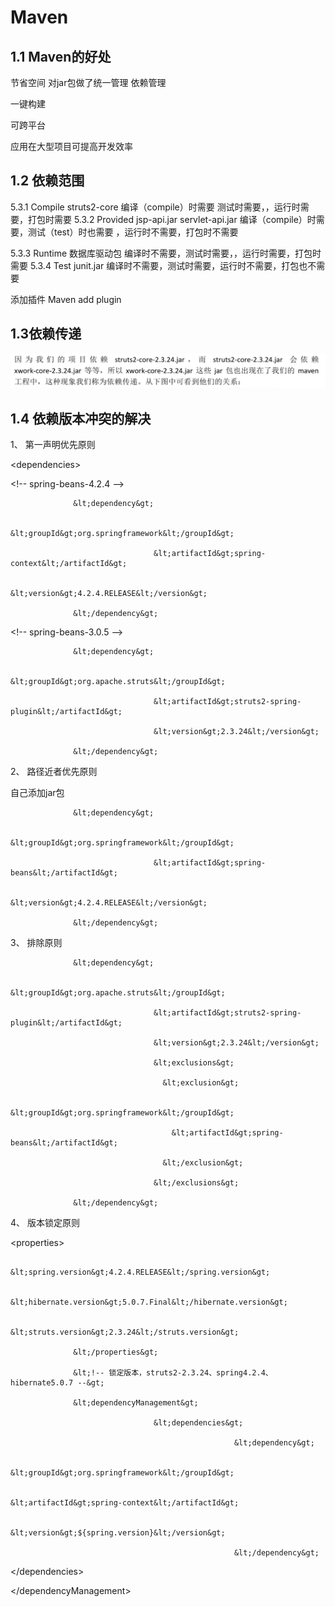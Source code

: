 # Maven



## 1.1   Maven的好处

节省空间 对jar包做了统一管理 依赖管理

一键构建

可跨平台

应用在大型项目可提高开发效率



## 1.2 依赖范围

 5.3.1 Compile struts2-core 编译（compile）时需要 测试时需要，，运行时需要，打包时需要 5.3.2 Provided jsp-api.jar servlet-api.jar 编译（compile）时需要，测试（test）时也需要 ，运行时不需要，打包时不需要

5.3.3 Runtime 数据库驱动包 编译时不需要，测试时需要，，运行时需要，打包时需要 5.3.4 Test junit.jar 编译时不需要，测试时需要，运行时不需要，打包也不需要

添加插件 Maven add plugin



## 1.3依赖传递



![](../.gitbook/assets/image%20%2840%29.png)



## 1.4  依赖版本冲突的解决

1、 第一声明优先原则

&lt;dependencies&gt;

  &lt;!--   spring-beans-4.2.4 --&gt;

                  &lt;dependency&gt;

                                    &lt;groupId&gt;org.springframework&lt;/groupId&gt;

                                    &lt;artifactId&gt;spring-context&lt;/artifactId&gt;

                                    &lt;version&gt;4.2.4.RELEASE&lt;/version&gt;

                  &lt;/dependency&gt;

&lt;!--   spring-beans-3.0.5 --&gt;

                  &lt;dependency&gt;

                                    &lt;groupId&gt;org.apache.struts&lt;/groupId&gt;

                                    &lt;artifactId&gt;struts2-spring-plugin&lt;/artifactId&gt;

                                    &lt;version&gt;2.3.24&lt;/version&gt;

                  &lt;/dependency&gt;

2、 路径近者优先原则

自己添加jar包

                  &lt;dependency&gt;

                                    &lt;groupId&gt;org.springframework&lt;/groupId&gt;

                                    &lt;artifactId&gt;spring-beans&lt;/artifactId&gt;

                                    &lt;version&gt;4.2.4.RELEASE&lt;/version&gt;

                  &lt;/dependency&gt;

3、 排除原则

                  &lt;dependency&gt;

                                    &lt;groupId&gt;org.apache.struts&lt;/groupId&gt;

                                    &lt;artifactId&gt;struts2-spring-plugin&lt;/artifactId&gt;

                                    &lt;version&gt;2.3.24&lt;/version&gt;

                                    &lt;exclusions&gt;

                                      &lt;exclusion&gt;

                                        &lt;groupId&gt;org.springframework&lt;/groupId&gt;

                                        &lt;artifactId&gt;spring-beans&lt;/artifactId&gt;

                                      &lt;/exclusion&gt;

                                    &lt;/exclusions&gt;

                  &lt;/dependency&gt;

4、 版本锁定原则

&lt;properties&gt;

                                    &lt;spring.version&gt;4.2.4.RELEASE&lt;/spring.version&gt;

                                    &lt;hibernate.version&gt;5.0.7.Final&lt;/hibernate.version&gt;

                                    &lt;struts.version&gt;2.3.24&lt;/struts.version&gt;

                  &lt;/properties&gt;

                  &lt;!-- 锁定版本，struts2-2.3.24、spring4.2.4、hibernate5.0.7 --&gt;

                  &lt;dependencyManagement&gt;

                                    &lt;dependencies&gt;

                                                      &lt;dependency&gt;

                                                                        &lt;groupId&gt;org.springframework&lt;/groupId&gt;

                                                                        &lt;artifactId&gt;spring-context&lt;/artifactId&gt;

                                                                        &lt;version&gt;${spring.version}&lt;/version&gt;

                                                      &lt;/dependency&gt;

&lt;/dependencies&gt;

&lt;/dependencyManagement&gt;

